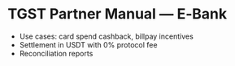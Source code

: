 # TGST Partner Manual — E‑Bank
- Use cases: card spend cashback, billpay incentives
- Settlement in USDT with 0% protocol fee
- Reconciliation reports
